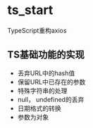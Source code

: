 # ts_start
TypeScript重构axios

## TS基础功能的实现

* 丢弃URL中的hash值
* 保留URL中已存在的参数
* 特殊字符串的处理
* null， undefined的丢弃
* 日期格式的转换
* 参数为对象
